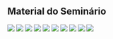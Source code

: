 ## Material do Seminário

![](https://raw.githubusercontent.com/mdsreq-fga-unb/2023.1-VenciNaPromo/main/ghpages/assets/images/visao/6.jpg)
![](https://raw.githubusercontent.com/mdsreq-fga-unb/2023.1-VenciNaPromo/main/ghpages/assets/images/visao/7.jpg)
![](https://raw.githubusercontent.com/mdsreq-fga-unb/2023.1-VenciNaPromo/main/ghpages/assets/images/visao/8.jpg)
![](https://raw.githubusercontent.com/mdsreq-fga-unb/2023.1-VenciNaPromo/main/ghpages/assets/images/visao/9.jpg)
![](https://raw.githubusercontent.com/mdsreq-fga-unb/2023.1-VenciNaPromo/main/ghpages/assets/images/visao/10.jpg)
![](https://raw.githubusercontent.com/mdsreq-fga-unb/2023.1-VenciNaPromo/main/ghpages/assets/images/visao/11.jpg)
![](https://raw.githubusercontent.com/mdsreq-fga-unb/2023.1-VenciNaPromo/main/ghpages/assets/images/visao/12.jpg)
![](https://raw.githubusercontent.com/mdsreq-fga-unb/2023.1-VenciNaPromo/main/ghpages/assets/images/visao/13.jpg)
![](https://raw.githubusercontent.com/mdsreq-fga-unb/2023.1-VenciNaPromo/main/ghpages/assets/images/visao/14.jpg)
![](https://raw.githubusercontent.com/mdsreq-fga-unb/2023.1-VenciNaPromo/main/ghpages/assets/images/visao/15.jpg)
